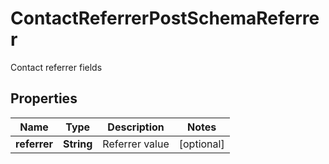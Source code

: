

# ContactReferrerPostSchemaReferrer

Contact referrer fields

## Properties

| Name | Type | Description | Notes |
|------------ | ------------- | ------------- | -------------|
|**referrer** | **String** | Referrer value |  [optional] |




